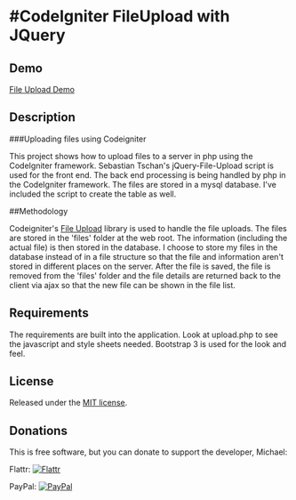 #CodeIgniter FileUpload with JQuery
======================

## Demo
[File Upload Demo](http://fileupload.leewardassociates.com/)

## Description
###Uploading files using Codeigniter

This project shows how to upload files to a server in php using the CodeIgniter framework.  Sebastian Tschan's jQuery-File-Upload script is used for the front end.  The back end processing is being handled by php in the CodeIgniter framework.  The files are stored in a mysql database.  I've included the script to create the table as well.

##Methodology

Codeigniter's [File Upload](https://ellislab.com/codeigniter/user-guide/libraries/file_uploading.html) library is used to handle the file uploads. The files are stored in the 'files' folder at the web root.  The information (including the actual file) is then stored in the database. I choose to store my files in the database instead of in a file structure so that the file and information aren't stored in different places on the server.  After the file is saved, the file is removed from the 'files' folder and the file details are returned back to the client via ajax so that the new file can be shown in the file list.

## Requirements

The requirements are built into the application.  Look at upload.php to see the javascript and style sheets needed. Bootstrap 3 is used for the look and feel.

## License
Released under the [MIT license](http://www.opensource.org/licenses/MIT).

## Donations
This is free software, but you can donate to support the developer, Michael:

Flattr: [![Flattr](https://api.flattr.com/button/flattr-badge-large.png)](https://flattr.com/submit/auto?user_id=dirksm&url=https%3A%2F%2Fgithub.com%2Fdirksm%2Fcodeigniter-fileupload)

PayPal: [![PayPal](https://www.paypalobjects.com/WEBSCR-640-20110429-1/en_US/i/btn/btn_donateCC_LG.gif)](https://www.paypal.com/cgi-bin/webscr?cmd=_s-xclick&hosted_button_id=YWEJY3DJLX7TQ)

